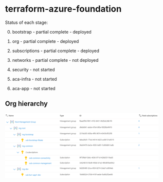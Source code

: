 # terraform-azure-foundation

Status of each stage:

0. bootstrap - partial complete - deployed

1. org - partial complete - deployed

2. subscriptions - partial complete - deployed

3. networks - partial complete - not deployed

4. security - not started

5. aca-infra - not started

6. aca-app - not started

## Org hierarchy

![Alt text](images/image.png)
